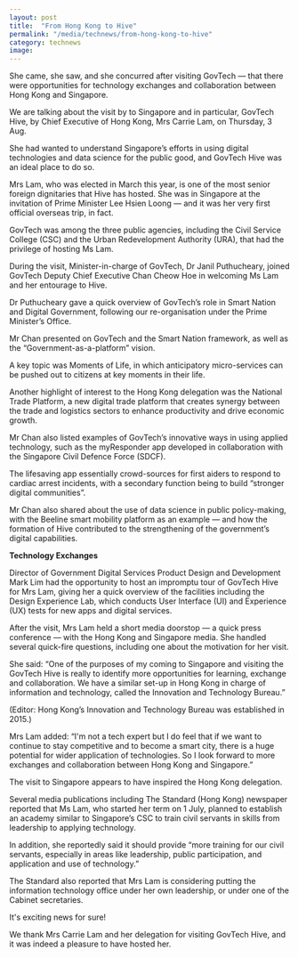 ```yaml
---
layout: post
title:  "From Hong Kong to Hive"
permalink: "/media/technews/from-hong-kong-to-hive"
category: technews
image: 
---
```


She came, she saw, and she concurred after visiting GovTech — that there were opportunities for technology exchanges and collaboration between Hong Kong and Singapore.

We are talking about the visit by to Singapore and in particular, GovTech Hive, by Chief Executive of Hong Kong, Mrs Carrie Lam, on Thursday, 3 Aug.

She had wanted to understand Singapore’s efforts in using digital technologies and data science for the public good, and GovTech Hive was an ideal place to do so.

Mrs Lam, who was elected in March this year, is one of the most senior foreign dignitaries that Hive has hosted. She was in Singapore at the invitation of Prime Minister Lee Hsien Loong — and it was her very first official overseas trip, in fact.

GovTech was among the three public agencies, including the Civil Service College (CSC) and the Urban Redevelopment Authority (URA), that had the privilege of hosting Ms Lam.

During the visit, Minister-in-charge of GovTech, Dr Janil Puthucheary, joined GovTech Deputy Chief Executive Chan Cheow Hoe in welcoming Ms Lam and her entourage to Hive.

Dr Puthucheary gave a quick overview of GovTech’s role in Smart Nation and Digital Government, following our re-organisation under the Prime Minister’s Office. 

Mr Chan presented on GovTech and the Smart Nation framework, as well as the “Government-as-a-platform” vision. 

A key topic was Moments of Life, in which anticipatory micro-services can be pushed out to citizens at key moments in their life. 

Another highlight of interest to the Hong Kong delegation was the National Trade Platform, a new digital trade platform that creates synergy between the trade and logistics sectors to enhance productivity and drive economic growth. 

Mr Chan also listed examples of GovTech’s innovative ways in using applied technology, such as the myResponder app developed in collaboration with the Singapore Civil Defence Force (SDCF). 

The lifesaving app essentially crowd-sources for first aiders to respond to cardiac arrest incidents, with a secondary function being to build “stronger digital communities”.

Mr Chan also shared about the use of data science in public policy-making, with the Beeline smart mobility platform as an example — and how the formation of Hive contributed to the strengthening of the government’s digital capabilities.


**Technology Exchanges**

Director of Government Digital Services Product Design and Development Mark Lim had the opportunity to host an impromptu tour of GovTech Hive for Mrs Lam, giving her a quick overview of the facilities including the Design Experience Lab, which conducts User Interface (UI) and Experience (UX) tests for new apps and digital services.

After the visit, Mrs Lam held a short media doorstop — a quick press conference — with the Hong Kong and Singapore media. She handled several quick-fire questions, including one about the motivation for her visit. 

She said: “One of the purposes of my coming to Singapore and visiting the GovTech Hive is really to identify more opportunities for learning, exchange and collaboration. We have a similar set-up in Hong Kong in charge of information and technology, called the Innovation and Technology Bureau.” 

(Editor: Hong Kong’s Innovation and Technology Bureau was established in 2015.)

Mrs Lam added: “I'm not a tech expert but I do feel that if we want to continue to stay competitive and to become a smart city, there is a huge potential for wider application of technologies. So I look forward to more exchanges and collaboration between Hong Kong and Singapore.”

The visit to Singapore appears to have inspired the Hong Kong delegation.

Several media publications including The Standard (Hong Kong) newspaper reported that Ms Lam, who started her term on 1 July, planned to establish an academy similar to Singapore’s CSC to train civil servants in skills from leadership to applying technology.

In addition, she reportedly said it should provide “more training for our civil servants, especially in areas like leadership, public participation, and application and use of technology.”

The Standard also reported that Mrs Lam is considering putting the information technology office under her own leadership, or under one of the Cabinet secretaries.

It's exciting news for sure!

We thank Mrs Carrie Lam and her delegation for visiting GovTech Hive, and it was indeed a pleasure to have hosted her.
